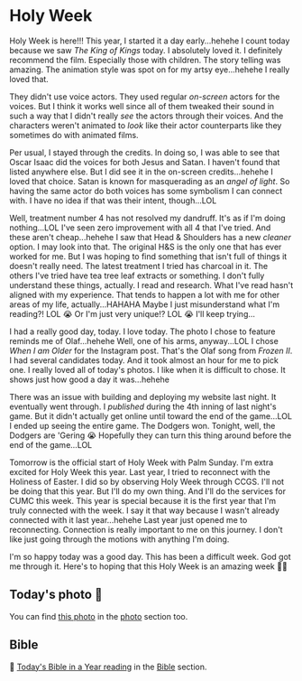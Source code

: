 # Holy Week

Holy Week is here!!! This year, I started it a day early...hehehe I count today because we saw *The King of Kings* today. I absolutely loved it. I definitely recommend the film. Especially those with children. The story telling was amazing. The animation style was spot on for my artsy eye...hehehe I really loved that.

They didn't use voice actors. They used regular *on-screen* actors for the voices. But I think it works well since all of them tweaked their sound in such a way that I didn't really *see* the actors through their voices. And the characters weren't animated to *look* like their actor counterparts like they sometimes do with animated films.

Per usual, I stayed through the credits. In doing so, I was able to see that Oscar Isaac did the voices for both Jesus and Satan. I haven't found that listed anywhere else. But I did see it in the on-screen credits...hehehe I loved that choice. Satan is known for masquerading as an *angel of light*. So having the same actor do both voices has some symbolism I can connect with. I have no idea if that was their intent, though...LOL

Well, treatment number 4 has not resolved my dandruff. It's as if I'm doing nothing...LOL I've seen zero improvement with all 4 that I've tried. And these aren't cheap...hehehe I saw that Head & Shoulders has a new *cleaner* option. I may look into that. The original H&S is the only one that has ever worked for me. But I was hoping to find something that isn't full of things it doesn't really need. The latest treatment I tried has charcoal in it. The others I've tried have tea tree leaf extracts or something. I don't fully understand these things, actually. I read and research. What I've read hasn't aligned with my experience. That tends to happen a lot with me for other areas of my life, actually...HAHAHA Maybe I just misunderstand what I'm reading?! LOL 😭 Or I'm just very unique!? LOL 😭 I'll keep trying...

I had a really good day, today. I love today. The photo I chose to feature reminds me of Olaf...hehehe Well, one of his arms, anyway...LOL I chose *When I am Older* for the Instagram post. That's the Olaf song from *Frozen II*. I had several candidates today. And it took almost an hour for me to pick one. I really loved all of today's photos. I like when it is difficult to chose. It shows just how good a day it was...hehehe

There was an issue with building and deploying my website last night. It eventually went through. I *published* during the 4th inning of last night's game. But it didn't actually get online until toward the end of the game...LOL I ended up seeing the entire game. The Dodgers won. Tonight, well, the Dodgers are 'Gering 😭 Hopefully they can turn this thing around before the end of the game...LOL

Tomorrow is the official start of Holy Week with Palm Sunday. I'm extra excited for Holy Week this year. Last year, I tried to reconnect with the Holiness of Easter. I did so by observing Holy Week through CCGS. I'll not be doing that this year. But I'll do my own thing. And I'll do the services for CUMC this week. This year is special because it is the first year that I'm truly connected with the week. I say it that way because I wasn't already connected with it last year...hehehe Last year just opened me to reconnecting. Connection is really important to me on this journey. I don't like just going through the motions with anything I'm doing.

I'm so happy today was a good day. This has been a difficult week. God got me through it. Here's to hoping that this Holy Week is an amazing week 🙏🙌

## Today's photo 📸

<!--@include: @/photos/photo-a-day/2025/04/12.md{3,}-->

You can find [this photo](/photos/photo-a-day/2025/04/12) in the [photo](/photos/) section too.

## Bible

📖 [Today's Bible in a Year reading](/bible/plans/bible-in-a-year/04/12) in the [Bible](/bible/) section.